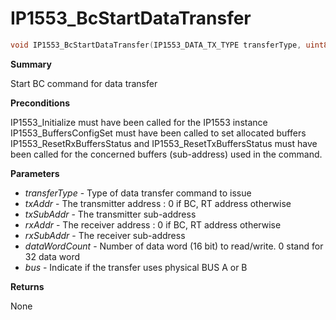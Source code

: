 # IP1553_BcStartDataTransfer

```c
void IP1553_BcStartDataTransfer(IP1553_DATA_TX_TYPE transferType, uint8_t txAddr, uint8_t txSubAddr, uint8_t rxAddr, uint8_t rxSubAddr, uint8_t dataWordCount, IP1553_BUS bus )
```

**Summary**

Start BC command for data transfer

**Preconditions**

IP1553_Initialize must have been called for the IP1553 instance IP1553_BuffersConfigSet must have been called to set allocated buffers IP1553_ResetRxBuffersStatus and IP1553_ResetTxBuffersStatus must have been called for the concerned buffers (sub-address) used in the command.

**Parameters**

* *transferType* - Type of data transfer command to issue
* *txAddr* - The transmitter address : 0 if BC, RT address otherwise
* *txSubAddr* - The transmitter sub-address
* *rxAddr* - The receiver address : 0 if BC, RT address otherwise
* *rxSubAddr* - The receiver sub-address
* *dataWordCount* - Number of data word (16 bit) to read/write. 0 stand for 32 data word
* *bus* - Indicate if the transfer uses physical BUS A or B

**Returns**

None

